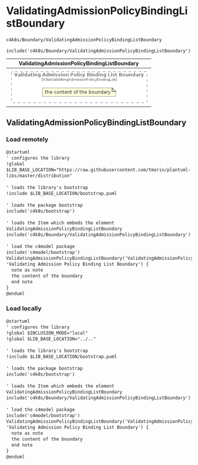# ValidatingAdmissionPolicyBindingListBoundary


```text
c4k8s/Boundary/ValidatingAdmissionPolicyBindingListBoundary
```

```text
include('c4k8s/Boundary/ValidatingAdmissionPolicyBindingListBoundary')
```



| ValidatingAdmissionPolicyBindingListBoundary |
| :---: |
| ![illustration for ValidatingAdmissionPolicyBindingListBoundary](../../c4k8s/Boundary/ValidatingAdmissionPolicyBindingListBoundary.Local.png) |




## ValidatingAdmissionPolicyBindingListBoundary

### Load remotely
```plantuml
@startuml
' configures the library
!global $LIB_BASE_LOCATION="https://raw.githubusercontent.com/tmorin/plantuml-libs/master/distribution"

' loads the library's bootstrap
!include $LIB_BASE_LOCATION/bootstrap.puml

' loads the package bootstrap
include('c4k8s/bootstrap')

' loads the Item which embeds the element ValidatingAdmissionPolicyBindingListBoundary
include('c4k8s/Boundary/ValidatingAdmissionPolicyBindingListBoundary')

' load the c4model package
include('c4model/bootstrap')
ValidatingAdmissionPolicyBindingListBoundary('ValidatingAdmissionPolicyBindingListBoundary', 'Validating Admission Policy Binding List Boundary') {
  note as note
  the content of the boundary
  end note
}
@enduml
```

### Load locally
```plantuml
@startuml
' configures the library
!global $INCLUSION_MODE="local"
!global $LIB_BASE_LOCATION="../.."

' loads the library's bootstrap
!include $LIB_BASE_LOCATION/bootstrap.puml

' loads the package bootstrap
include('c4k8s/bootstrap')

' loads the Item which embeds the element ValidatingAdmissionPolicyBindingListBoundary
include('c4k8s/Boundary/ValidatingAdmissionPolicyBindingListBoundary')

' load the c4model package
include('c4model/bootstrap')
ValidatingAdmissionPolicyBindingListBoundary('ValidatingAdmissionPolicyBindingListBoundary', 'Validating Admission Policy Binding List Boundary') {
  note as note
  the content of the boundary
  end note
}
@enduml
```

